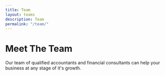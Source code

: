 ```yaml
---
title: Team
layout: teams
description: Team
permalink: "/team/"
---
```


# Meet The Team

Our team of qualified accountants and financial consultants can help your business at any stage of it's growth.
